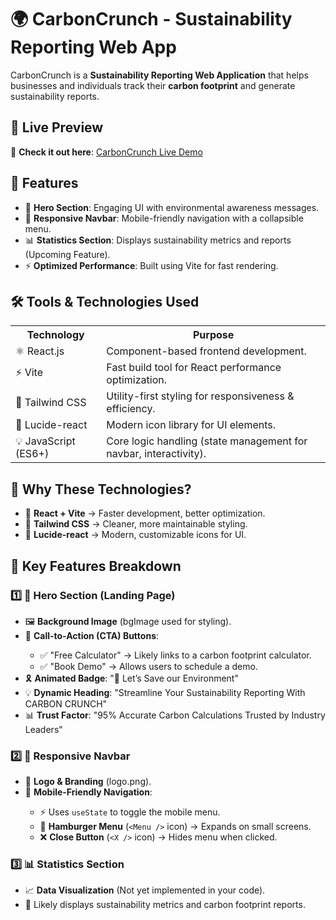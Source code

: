 # 🌍 CarbonCrunch - Sustainability Reporting Web App

CarbonCrunch is a **Sustainability Reporting Web Application** that helps businesses and individuals track their **carbon footprint** and generate sustainability reports.

## 🚀 Live Preview  
🔗 **Check it out here**: [CarbonCrunch Live Demo](your-live-preview-link)

## 🚀 Features
<ul>
  <li>🌟 <b>Hero Section</b>: Engaging UI with environmental awareness messages.</li>
  <li>📌 <b>Responsive Navbar</b>: Mobile-friendly navigation with a collapsible menu.</li>
  <li>📊 <b>Statistics Section</b>: Displays sustainability metrics and reports (Upcoming Feature).</li>
  <li>⚡ <b>Optimized Performance</b>: Built using Vite for fast rendering.</li>
</ul>

## 🛠️ Tools & Technologies Used
<table>
  <tr>
    <th>Technology</th>
    <th>Purpose</th>
  </tr>
  <tr>
    <td>⚛️ React.js</td>
    <td>Component-based frontend development.</td>
  </tr>
  <tr>
    <td>⚡ Vite</td>
    <td>Fast build tool for React performance optimization.</td>
  </tr>
  <tr>
    <td>🎨 Tailwind CSS</td>
    <td>Utility-first styling for responsiveness & efficiency.</td>
  </tr>
  <tr>
    <td>🔷 Lucide-react</td>
    <td>Modern icon library for UI elements.</td>
  </tr>
  <tr>
    <td>💡 JavaScript (ES6+)</td>
    <td>Core logic handling (state management for navbar, interactivity).</td>
  </tr>
</table>

## 🔹 Why These Technologies?
<ul>
  <li>🚀 <b>React + Vite</b> → Faster development, better optimization.</li>
  <li>🎨 <b>Tailwind CSS</b> → Cleaner, more maintainable styling.</li>
  <li>🔷 <b>Lucide-react</b> → Modern, customizable icons for UI.</li>
</ul>

## 📌 Key Features Breakdown

### 1️⃣ 🌟 Hero Section (Landing Page)
<ul>
  <li>🖼️ <b>Background Image</b> (bgImage used for styling).</li>
  <li>🎯 <b>Call-to-Action (CTA) Buttons</b>:</li>
  <ul>
    <li>✅ "Free Calculator" → Likely links to a carbon footprint calculator.</li>
    <li>✅ "Book Demo" → Allows users to schedule a demo.</li>
  </ul>
  <li>🎗️ <b>Animated Badge</b>: "👋 Let’s Save our Environment"</li>
  <li>💡 <b>Dynamic Heading</b>: "Streamline Your Sustainability Reporting With CARBON CRUNCH"</li>
  <li>📊 <b>Trust Factor</b>: "95% Accurate Carbon Calculations Trusted by Industry Leaders"</li>
</ul>

### 2️⃣ 📌 Responsive Navbar
<ul>
  <li>🏢 <b>Logo & Branding</b> (logo.png).</li>
  <li>📱 <b>Mobile-Friendly Navigation</b>:</li>
  <ul>
    <li>⚡ Uses <code>useState</code> to toggle the mobile menu.</li>
    <li>🍔 <b>Hamburger Menu</b> (<code>&lt;Menu /&gt;</code> icon) → Expands on small screens.</li>
    <li>❌ <b>Close Button</b> (<code>&lt;X /&gt;</code> icon) → Hides menu when clicked.</li>
  </ul>
</ul>

### 3️⃣ 📊 Statistics Section
<ul>
  <li>📈 <b>Data Visualization</b> (Not yet implemented in your code).</li>
  <li>📑 Likely displays sustainability metrics and carbon footprint reports.</li>
</ul>



